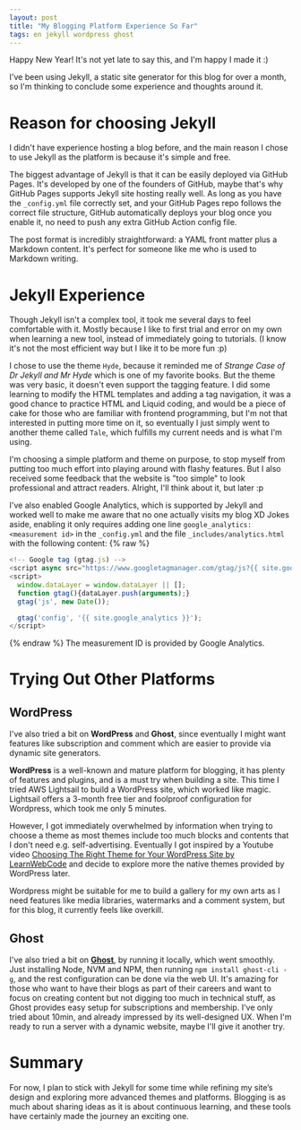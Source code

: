 ```yaml
---
layout: post
title: "My Blogging Platform Experience So Far"
tags: en jekyll wordpress ghost
---
```

Happy New Year! It's not yet late to say this, and I'm happy I made it :)

I've been using Jekyll, a static site generator for this blog for over a month, so I'm thinking to conclude some experience and thoughts around it.

# Reason for choosing Jekyll
I didn't have experience hosting a blog before, and the main reason I chose to use Jekyll as the platform is because it's simple and free.

The biggest advantage of Jekyll is that it can be easily deployed via GitHub Pages. It's developed by one of the founders of GitHub, maybe that's why GitHub Pages supports Jekyll site hosting really well. As long as you have the `_config.yml` file correctly set, and your GitHub Pages repo follows the correct file structure, GitHub automatically deploys your blog once you enable it, no need to push any extra GitHub Action config file.

The post format is incredibly straightforward: a YAML front matter plus a Markdown content. It's perfect for someone like me who is used to Markdown writing.

# Jekyll Experience
Though Jekyll isn't a complex tool, it took me several days to feel comfortable with it. Mostly because I like to first trial and error on my own when learning a new tool, instead of immediately going to tutorials. (I know it's not the most efficient way but I like it to be more fun :p)

I chose to use the theme `Hyde`, because it reminded me of _Strange Case of Dr Jekyll and Mr Hyde_ which is one of my favorite books. But the theme was very basic, it doesn't even support the tagging feature. I did some learning to modify the HTML templates and adding a tag navigation, it was a good chance to practice HTML and Liquid coding, and would be a piece of cake for those who are familiar with frontend programming, but I'm not that interested in putting more time on it, so eventually I just simply went to another theme called `Tale`, which fulfills my current needs and is what I'm using.

I'm choosing a simple platform and theme on purpose, to stop myself from putting too much effort into playing around with flashy features. But I also received some feedback that the website is "too simple" to look professional and attract readers. Alright, I'll think about it, but later :p

I've also enabled Google Analytics, which is supported by Jekyll and worked well to make me aware that no one actually visits my blog XD Jokes aside, enabling it only requires adding one line `google_analytics: <measurement id>` in the `_config.yml` and the file `_includes/analytics.html` with the following content:
{% raw %}
```js
<!-- Google tag (gtag.js) -->
<script async src="https://www.googletagmanager.com/gtag/js?{{ site.google_analytics }}"></script>
<script>
  window.dataLayer = window.dataLayer || [];
  function gtag(){dataLayer.push(arguments);}
  gtag('js', new Date());

  gtag('config', '{{ site.google_analytics }}');
</script>
```
{% endraw %}
The measurement ID is provided by Google Analytics.

# Trying Out Other Platforms
## WordPress
I've also tried a bit on **WordPress** and **Ghost**, since eventually I might want features like subscription and comment which are easier to provide via dynamic site generators. 

**WordPress** is a well-known and mature platform for blogging, it has plenty of features and plugins, and is a must try when building a site. This time I tried AWS Lightsail to build a WordPress site, which worked like magic. Lightsail offers a 3-month free tier and foolproof configuration for Wordpress, which took me only 5 minutes. 

However, I got immediately overwhelmed by information when trying to choose a theme as most themes include too much blocks and contents that I don't need e.g. self-advertising. Eventually I got inspired by a Youtube video [Choosing The Right Theme for Your WordPress Site by LearnWebCode](https://www.youtube.com/watch?v=LwIAzz9sujk) and decide to explore more the native themes provided by WordPress later. 

Wordpress might be suitable for me to build a gallery for my own arts as I need features like media libraries, watermarks and a comment system, but for this blog, it currently feels like overkill.

## Ghost
I've also tried a bit on **[Ghost](https://ghost.org/)**, by running it locally, which went smoothly. Just installing Node, NVM and NPM, then running `npm install ghost-cli -g`, and the rest configuration can be done via the web UI. It's amazing for those who want to have their blogs as part of their careers and want to focus on creating content but not digging too much in technical stuff, as Ghost provides easy setup for subscriptions and membership. I've only tried about 10min, and already impressed by its well-designed UX. When I'm ready to run a server with a dynamic website, maybe I'll give it another try.

# Summary
For now, I plan to stick with Jekyll for some time while refining my site’s design and exploring more advanced themes and platforms. Blogging is as much about sharing ideas as it is about continuous learning, and these tools have certainly made the journey an exciting one.
